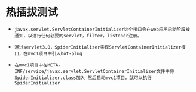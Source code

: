 # 热插拔测试
- `javax.servlet.ServletContainerInitializer这个接口会在web应用启动阶段被通知，以进行任何必要的servlet，filter，listener注册。`

- `通过servlet3.0，SpiderInitializer实现ServletContainerInitializer接口，在mvc1项目中引入hot-plug`

- `在mvc1项目中在META-INF/service/javax.servlet.ServletContainerInitializer文件中将SpiderInitializer.class加入
然后启动mvc1项目，就可以执行SpiderInitializer`
